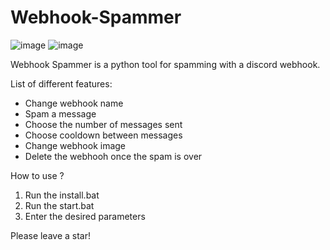 # Webhook-Spammer
![image](https://github.com/Nyxoy201/Webhook-Spammer/assets/137317152/933f32e3-1fe7-4f8f-bf4e-0d6f9a3ad68c)
![image](https://github.com/Nyxoy201/Webhook-Spammer/assets/137317152/66a85174-3410-4990-b5e3-e92b692df494)


Webhook Spammer is a python tool for spamming with a discord webhook.

List of different features:
- Change webhook name
- Spam a message
- Choose the number of messages sent
- Choose cooldown between messages
- Change webhook image
- Delete the webhooh once the spam is over

How to use ?
1. Run the install.bat
2. Run the start.bat
3. Enter the desired parameters

Please leave a star!
